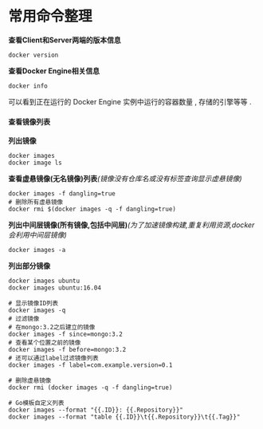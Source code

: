 # 常用命令整理

**查看Client和Server两端的版本信息**

```
docker version
```

**查看Docker Engine相关信息**

```
docker info
```

可以看到正在运行的 Docker Engine 实例中运行的容器数量 , 存储的引擎等等 .

#### 查看镜像列表

**列出镜像**

```
docker images
docker image ls
```

**查看虚悬镜像\(无名镜像\)列表**_\(镜像没有仓库名或没有标签查询显示虚悬镜像\)_

```
docker images -f dangling=true
# 删除所有虚悬镜像
docker rmi $(docker images -q -f dangling=true)
```

**列出中间层镜像\(所有镜像,包括中间层\)**_\(为了加速镜像构建,重复利用资源,docker会利用中间层镜像\)_

```
docker images -a
```

**列出部分镜像**

```
docker images ubuntu
docker images ubuntu:16.04
```



```
# 显示镜像ID列表
docker images -q
# 过滤镜像
# 在mongo:3.2之后建立的镜像
docker images -f since=mongo:3.2
# 查看某个位置之前的镜像
docker images -f before=mongo:3.2
# 还可以通过label过滤镜像列表
docker images -f label=com.example.version=0.1

# 删除虚悬镜像
docker rmi (docker images -q -f dangling=true)

# Go模板自定义列表
docker images --format "{{.ID}}: {{.Repository}}"
docker images --format "table {{.ID}}\t{{.Repository}}\t{{.Tag}}"
```



